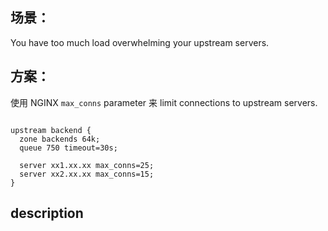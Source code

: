 
## 场景：

You have too much load overwhelming your upstream servers.

## 方案：

使用 NGINX `max_conns` parameter 来 limit connections to  upstream servers.

```

upstream backend {
  zone backends 64k;
  queue 750 timeout=30s;
  
  server xx1.xx.xx max_conns=25;
  server xx2.xx.xx max_conns=15;  
}

```

## description

